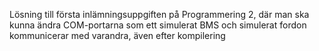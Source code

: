 Lösning till första inlämningsuppgiften på Programmering 2, där man ska kunna ändra COM-portarna som ett simulerat BMS och simulerat fordon kommunicerar med varandra, även efter kompilering
